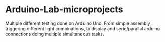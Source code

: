 # Arduino-Lab-microprojects
Multiple different testing done on Arduino Uno. 
From simple assembly triggering different light combinations, to display and serie/parallal arduino connections doing multiple simultaneous tasks.
